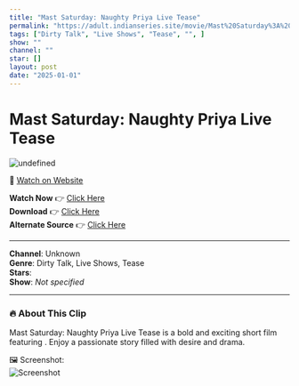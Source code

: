 ```yaml
---
title: "Mast Saturday: Naughty Priya Live Tease"
permalink: "https://adult.indianseries.site/movie/Mast%20Saturday%3A%20Naughty%20Priya%20Live%20Tease"
tags: ["Dirty Talk", "Live Shows", "Tease", "", ]
show: ""
channel: ""
star: []
layout: post
date: "2025-01-01"
---
```


# Mast Saturday: Naughty Priya Live Tease

![undefined](https://desisins.com/wp-content/uploads/2024/10/Naughty-Priya-DesiSins.com_.jpg)

🔗 [Watch on Website](https://adult.indianseries.site/movie/Mast%20Saturday%3A%20Naughty%20Priya%20Live%20Tease)

**Watch Now** 👉 [Click Here](https://adult.indianseries.site/movie/Mast%20Saturday%3A%20Naughty%20Priya%20Live%20Tease)  
**Download** 👉 [Click Here](https://adult.indianseries.site/movie/Mast%20Saturday%3A%20Naughty%20Priya%20Live%20Tease)  
**Alternate Source** 👉 [Click Here](https://adult.indianseries.site/movie/Mast%20Saturday%3A%20Naughty%20Priya%20Live%20Tease)

---

**Channel**: Unknown  
**Genre**: Dirty Talk, Live Shows, Tease  
**Stars**:   
**Show**: *Not specified*

---

### 🔥 About This Clip

Mast Saturday: Naughty Priya Live Tease is a bold and exciting short film featuring . Enjoy a passionate story filled with desire and drama.
 
🖼️ Screenshot:  
![Screenshot](https://desisins.com/wp-content/uploads/2024/10/Naughty-Priya-DesiSins.com_.jpg)
